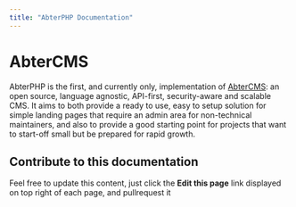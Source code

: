 ```yaml
---
title: "AbterPHP Documentation"
---
```


# AbterCMS

AbterPHP is the first, and currently only, implementation of [AbterCMS](https://abtercms.com/): an open source, language agnostic, API-first, security-aware and scalable CMS. It aims to both provide a ready to use, easy to setup solution for simple landing pages that require an admin area for non-technical maintainers, and also to provide a good starting point for projects that want to start-off small but be prepared for rapid growth.

## Contribute to this documentation
Feel free to update this content, just click the **Edit this page** link displayed on top right of each page, and pullrequest it
